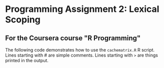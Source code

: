 # Programming Assignment 2: Lexical Scoping
## For the Coursera course "R Programming"
The following code demonstrates how to use the `cachematrix.R` R script. 
Lines starting with \# are simple comments. 
Lines starting with `>` are things printed in the output. 
